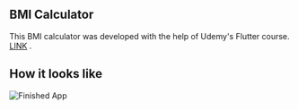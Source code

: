 ## BMI Calculator

This BMI calculator was developed with the help of Udemy's Flutter course. [LINK](https://www.udemy.com/user/london-app-brewery/) . 


## How it looks like

![Finished App](https://github.com/londonappbrewery/Images/blob/master/bmi-calc-demo.gif)
